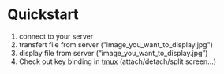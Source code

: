 
# Quickstart

 1. connect to your server
 2. transfert file from server ("image_you_want_to_display.jpg")
 3. display file from server (“image_you_want_to_display.jpg”)
 4. Check out key binding in [tmux](https://www.hamvocke.com/blog/a-quick-and-easy-guide-to-tmux/) (attach/detach/split screen...)